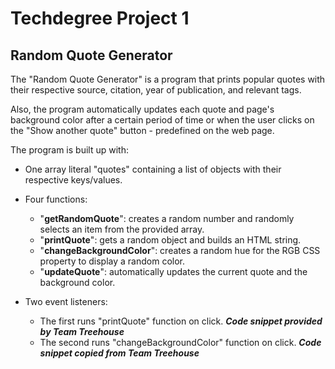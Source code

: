 # Techdegree Project 1
## Random Quote Generator

The "Random Quote Generator" is a program that prints popular quotes with their respective source, citation, year of publication, and relevant tags.

Also, the program automatically updates each quote and page's background color after a certain period of time or when the user clicks on the "Show another quote" button - predefined on the web page.

The program is built up with:

- One array literal "quotes" containing a list of objects with their respective keys/values.
- Four functions:
    - "**getRandomQuote**": creates a random number and randomly selects an item from the provided array.
    - "**printQuote**": gets a random object and builds an HTML string.
    - "**changeBackgroundColor**": creates a random hue for the RGB CSS property to display a random color.
    - "**updateQuote**": automatically updates the current quote and the background color.

- Two event listeners:
    - The first runs "printQuote" function on click. **_Code snippet provided by Team Treehouse_**
    - The second runs "changeBackgroundColor" function on click. **_Code snippet copied from Team Treehouse_**